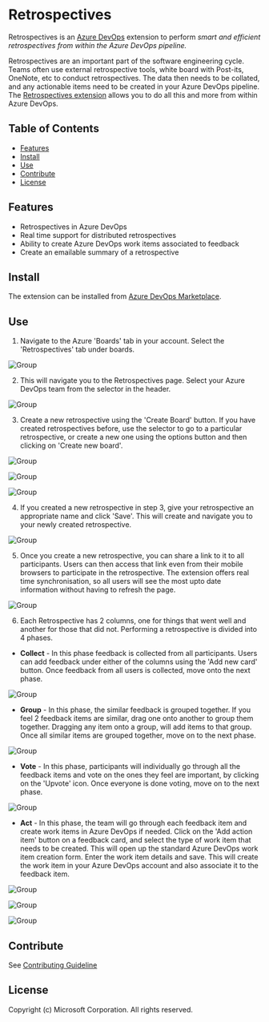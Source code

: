 # Retrospectives

Retrospectives is an [Azure DevOps](https://dev.azure.com) extension to perform _smart and efficient retrospectives from within the Azure DevOps pipeline._

Retrospectives are an important part of the software engineering cycle. Teams often use external retrospective tools, white board with Post-its, OneNote, etc to conduct retrospectives. The data then needs to be collated, and any actionable items need to be created in your Azure DevOps pipeline. The [Retrospectives extension](https://marketplace.visualstudio.com/items?itemName=ms-devlabs.team-retrospectives) allows you to do all this and more from within Azure DevOps.

## Table of Contents

- [Features](#features)
- [Install](#install)
- [Use](#use)
- [Contribute](#contribute)
- [License](#license)

## Features

- Retrospectives in Azure DevOps
- Real time support for distributed retrospectives
- Ability to create Azure DevOps work items associated to feedback
- Create an emailable summary of a retrospective

## Install

The extension can be installed from [Azure DevOps Marketplace](https://marketplace.visualstudio.com/items?itemName=ms-devlabs.team-retrospectives).

## Use

1. Navigate to the Azure 'Boards' tab in your account. Select the 'Retrospectives' tab under boards.

  ![Group](https://github.com/microsoft/vsts-extension-retrospectives/raw/master/RetrospectiveExtension.Frontend/images/usage/boardandretrospectivestab.png)

2. This will navigate you to the Retrospectives page. Select your Azure DevOps team from the selector in the header.

  ![Group](https://github.com/microsoft/vsts-extension-retrospectives/raw/master/RetrospectiveExtension.Frontend/images/usage/teamselection.png)

3. Create a new retrospective using the 'Create Board' button. If you have created retrospectives before, use the selector to go to a particular retrospective, or create a new one using the options button and then clicking on 'Create new board'.

  ![Group](https://github.com/microsoft/vsts-extension-retrospectives/raw/master/RetrospectiveExtension.Frontend/images/usage/createretrospective.png)

  ![Group](https://github.com/microsoft/vsts-extension-retrospectives/raw/master/RetrospectiveExtension.Frontend/images/usage/createretrospective2.png)

  ![Group](https://github.com/microsoft/vsts-extension-retrospectives/raw/master/RetrospectiveExtension.Frontend/images/usage/navigatetoretrospective.png)

4. If you created a new retrospective in step 3, give your retrospective an appropriate name and click 'Save'. This will create and navigate you to your newly created retrospective.

  ![Group](https://github.com/microsoft/vsts-extension-retrospectives/raw/master/RetrospectiveExtension.Frontend/images/usage/createretrospectiveform.png)

5. Once you create a new retrospective, you can share a link to it to all participants. Users can then access that link even from their mobile browsers to participate in the retrospective. The extension offers real time synchronisation, so all users will see the most upto date information without having to refresh the page.

  ![Group](https://github.com/microsoft/vsts-extension-retrospectives/raw/master/RetrospectiveExtension.Frontend/images/usage/boardlink.png)

6. Each Retrospective has 2 columns, one for things that went well and another for those that did not. Performing a retrospective is divided into 4 phases.

  - **Collect** - In this phase feedback is collected from all participants. Users can add feedback under either of the columns using the 'Add new card' button. Once feedback from all users is collected, move onto the next phase.

  ![Group](https://github.com/microsoft/vsts-extension-retrospectives/raw/master/RetrospectiveExtension.Frontend/images/usage/createfeedback.png)

  - **Group** - In this phase, the similar feedback is grouped together. If you feel 2 feedback items are similar, drag one onto another to group them together. Dragging any item onto a group, will add items to that group. Once all similar items are grouped together, move on to the next phase.

  ![Group](https://github.com/microsoft/vsts-extension-retrospectives/raw/master/RetrospectiveExtension.Frontend/images/usage/groupfeedback.png)

  - **Vote** - In this phase, participants will individually go through all the feedback items and vote on the ones they feel are important, by clicking on the 'Upvote' icon. Once everyone is done voting, move on to the next phase.

  ![Group](https://github.com/microsoft/vsts-extension-retrospectives/raw/master/RetrospectiveExtension.Frontend/images/usage/votingphase.png)

  - **Act** - In this phase, the team will go through each feedback item and create work items in Azure DevOps if needed. Click on the 'Add action item' button on a feedback card, and select the type of work item that needs to be created. This will open up the standard Azure DevOps work item creation form. Enter the work item details and save. This will create the work item in your Azure DevOps account and also associate it to the feedback item.

  ![Group](https://github.com/microsoft/vsts-extension-retrospectives/raw/master/RetrospectiveExtension.Frontend/images/usage/addactionitem.png)

  ![Group](https://github.com/microsoft/vsts-extension-retrospectives/raw/master/RetrospectiveExtension.Frontend/images/usage/newbugform.png)

  ![Group](https://github.com/microsoft/vsts-extension-retrospectives/raw/master/RetrospectiveExtension.Frontend/images/usage/addactionitemsaved.png)

## Contribute

See [Contributing Guideline](./CONTRIBUTING.md)

## License

Copyright (c) Microsoft Corporation. All rights reserved.
